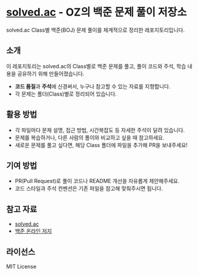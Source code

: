 # [solved.ac](https://solved.ac/profile/raymond1203) - OZ의 백준 문제 풀이 저장소

solved.ac Class별 백준(BOJ) 문제 풀이를 체계적으로 정리한 레포지토리입니다.

## 소개

이 레포지토리는 solved.ac의 Class별로 백준 문제를 풀고, 풀이 코드와 주석, 학습 내용을 공유하기 위해 만들어졌습니다.
- **코드 품질**과 **주석**에 신경써서, 누구나 참고할 수 있는 자료를 지향합니다.
- 각 문제는 폴더(Class)별로 정리되어 있습니다.

## 활용 방법

- 각 파일마다 문제 설명, 접근 방법, 시간복잡도 등 자세한 주석이 달려 있습니다.
- 문제를 복습하거나, 다른 사람의 풀이와 비교하고 싶을 때 참고하세요.
- 새로운 문제를 풀고 싶다면, 해당 Class 폴더에 파일을 추가해 PR을 보내주세요!

## 기여 방법

- PR(Pull Request)로 풀이 코드나 README 개선을 자유롭게 제안해주세요.
- 코드 스타일과 주석 컨벤션은 기존 파일을 참고해 맞춰주시면 됩니다.

## 참고 자료

- [solved.ac](https://solved.ac/)
- [백준 온라인 저지](https://www.acmicpc.net/)

## 라이선스

MIT License
